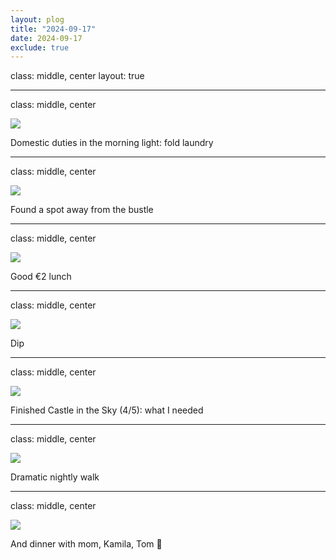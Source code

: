 ```yaml
---
layout: plog
title: "2024-09-17"
date: 2024-09-17
exclude: true
---
```


class: middle, center
layout: true

---

class: middle, center

<img class="plog-picture" src="{{ site.baseurl }}/img/plog/2024-09-17/01.jpg" />

Domestic duties in the morning light: fold laundry 

---

class: middle, center

<img class="plog-picture" src="{{ site.baseurl }}/img/plog/2024-09-17/02.jpg" />

Found a spot away from the bustle

---

class: middle, center

<img class="plog-picture" src="{{ site.baseurl }}/img/plog/2024-09-17/03.jpg" />

Good €2 lunch

---

class: middle, center

<img class="plog-picture" src="{{ site.baseurl }}/img/plog/2024-09-17/04.jpg" />

Dip

---

class: middle, center

<img class="plog-picture" src="{{ site.baseurl }}/img/plog/2024-09-17/05.jpg" />

Finished Castle in the Sky (4/5): what I needed

---

class: middle, center

<img class="plog-picture" src="{{ site.baseurl }}/img/plog/2024-09-17/06.jpg" />

Dramatic nightly walk

---

class: middle, center

<img class="plog-picture" src="{{ site.baseurl }}/img/plog/2024-09-17/07.jpg" />

And dinner with mom, Kamila, Tom 🍕

